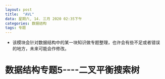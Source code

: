 ```yaml
---
layout: post
title:  "AVL"
data: 星期六, 14. 三月 2020 02:35下午 
categories: 数据结构
tags: 专题
---
```

* 该模块会针对数据结构中的某一块知识做专题整理，也许会有些不足或者错误的地方，未来可能会作修改。

#  数据结构专题5----二叉平衡搜索树

